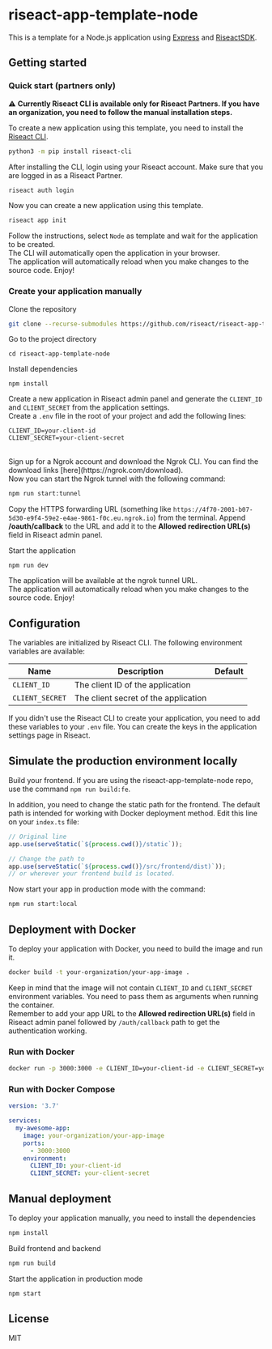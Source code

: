 # riseact-app-template-node

This is a template for a Node.js application using [Express](https://expressjs.com/) and [RiseactSDK](https://github.com/riseact/riseact-node-sdk).

## Getting started

### Quick start (partners only)

⚠ **Currently Riseact CLI is available only for Riseact Partners. If you have an organization, you need to follow the manual installation steps.**

To create a new application using this template, you need to install the [Riseact CLI](https://github.com/riseact/cli).

```bash
python3 -m pip install riseact-cli
```

After installing the CLI, login using your Riseact account. Make sure that you are logged in as a Riseact Partner.

```bash
riseact auth login
```

Now you can create a new application using this template.

```bash
riseact app init
```

Follow the instructions, select `Node` as template and wait for the application to be created.<br>
The CLI will automatically open the application in your browser.<br>
The application will automatically reload when you make changes to the source code. Enjoy! 

### Create your application manually

Clone the repository

```bash
git clone --recurse-submodules https://github.com/riseact/riseact-app-template-node.git
```

Go to the project directory
```
cd riseact-app-template-node
```

Install dependencies
```
npm install
```

Create a new application in Riseact admin panel and generate the `CLIENT_ID` and `CLIENT_SECRET` from the application settings.<br>
Create a `.env` file in the root of your project and add the following lines:
    
```
CLIENT_ID=your-client-id
CLIENT_SECRET=your-client-secret
```
<br>
Sign up for a Ngrok account and download the Ngrok CLI. You can find the download links [here](https://ngrok.com/download).<br>
Now you can start the Ngrok tunnel with the following command:

```bash
npm run start:tunnel
```

Copy the HTTPS forwarding URL (something like `https://4f70-2001-b07-5d30-e9f4-59e2-e4ae-9861-f0c.eu.ngrok.io`) from the terminal. Append **/oauth/callback** to the URL and add it to the **Allowed redirection URL(s)** field in Riseact admin panel.<br>

Start the application
```
npm run dev
```

The application will be available at the ngrok tunnel URL.<br>
The application will automatically reload when you make changes to the source code. Enjoy! 

## Configuration

The variables are initialized by Riseact CLI. The following environment variables are available:

| Name            | Description                          | Default |
| --------------- | ------------------------------------ | ------- |
| `CLIENT_ID`     | The client ID of the application     |         |
| `CLIENT_SECRET` | The client secret of the application |         |

If you didn't use the Riseact CLI to create your application, you need to add these variables to your `.env` file.
You can create the keys in the application settings page in Riseact.


## Simulate the production environment locally

Build your frontend. If you are using the riseact-app-template-node repo, use the command `npm run build:fe`.

In addition, you need to change the static path for the frontend. The default path is intended for working with Docker deployment method. Edit this line on your `index.ts` file:

```typescript
// Original line
app.use(serveStatic(`${process.cwd()}/static`));

// Change the path to 
app.use(serveStatic(`${process.cwd()}/src/frontend/dist)`));
// or wherever your frontend build is located.
```

Now start your app in production mode with the command:

```bash
npm run start:local
```

## Deployment with Docker

To deploy your application with Docker, you need to build the image and run it.

```bash
docker build -t your-organization/your-app-image .
```

Keep in mind that the image will not contain `CLIENT_ID` and `CLIENT_SECRET` environment variables. You need to pass them as arguments when running the container.<br>
Remember to add your app URL to the **Allowed redirection URL(s)** field in Riseact admin panel followed by `/auth/callback` path to get the authentication working.

### Run with Docker

```bash
docker run -p 3000:3000 -e CLIENT_ID=your-client-id -e CLIENT_SECRET=your-client-secret your-organization/your-app-image
```

### Run with Docker Compose

```yml
version: '3.7'

services:
  my-awesome-app:
    image: your-organization/your-app-image
    ports:
      - 3000:3000
    environment:
      CLIENT_ID: your-client-id
      CLIENT_SECRET: your-client-secret
```

## Manual deployment

To deploy your application manually, you need to install the dependencies 

```bash
npm install
```

Build frontend and backend

```bash
npm run build
```

Start the application in production mode

```bash
npm start
```

## License

MIT
